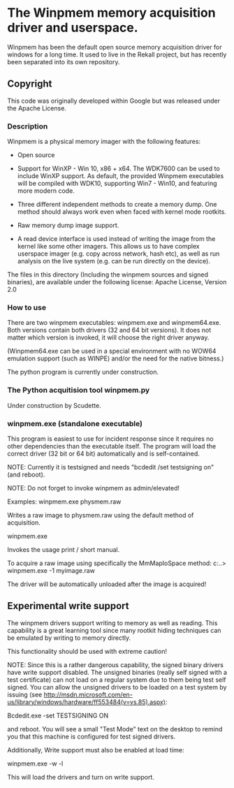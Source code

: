 # The Winpmem memory acquisition driver and userspace.

Winpmem has been the default open source memory acquisition driver for
windows for a long time. It used to live in the Rekall project, but
has recently been separated into its own repository.


## Copyright

This code was originally developed within Google but was released
under the Apache License.

### Description

Winpmem is a physical memory imager with the following features:

- Open source

- Support for WinXP - Win 10, x86 + x64. The WDK7600 can be used to 
  include WinXP support.
  As default, the provided Winpmem executables will be compiled with WDK10, 
  supporting Win7 - Win10, and featuring more modern code.

- Three different independent methods to create a memory dump.
  One method should always work even when faced with kernel mode rootkits.

- Raw memory dump image support.

- A read device interface is used instead of writing the image from the kernel
  like some other imagers. This allows us to have complex userspace imager
  (e.g. copy across network, hash etc), as well as run analysis on the live
  system (e.g. can be run directly on the device).

The files in this directory (Including the winpmem sources and signed binaries),
are available under the following license: Apache License, Version 2.0

### How to use

There are two winpmem executables: winpmem.exe and winpmem64.exe.  
Both versions contain both drivers (32 and 64 bit versions). It does 
not matter which version is invoked, it will choose the right driver anyway. 

(Winpmem64.exe can be used in a special environment with no WOW64 emulation 
support (such as WINPE) and/or the need for the native bitness.)

The python program is currently under construction.


### The Python acquitision tool winpmem.py

Under construction by Scudette.



### winpmem.exe (standalone executable)

This program is easiest to use for incident response since it requires no other
dependencies than the executable itself. The program will load the correct
driver (32 bit or 64 bit) automatically and is self-contained.

NOTE: Currently it is testsigned and needs "bcdedit /set testsigning on" (and reboot).

NOTE: Do not forget to invoke winpmem as admin/elevated!

Examples:
winpmem.exe physmem.raw

Writes a raw image to physmem.raw using the default method of acquisition.

winpmem.exe 

Invokes the usage print / short manual.

To acquire a raw image using specifically the MmMapIoSpace method:
c:\..> winpmem.exe -1 myimage.raw

The driver will be automatically unloaded after the image is acquired!



Experimental write support
--------------------------

The winpmem drivers support writing to memory as well as reading. 
This capability is a great learning tool since many rootkit hiding
techniques can be emulated by writing to memory directly. 

This functionality should be used with extreme caution!

NOTE: Since this is a rather dangerous capability, the signed binary drivers
have write support disabled. The unsigned binaries (really self signed with a
test certificate) can not load on a regular system due to them being test self
signed. You can allow the unsigned drivers to be loaded on a test system by
issuing (see
http://msdn.microsoft.com/en-us/library/windows/hardware/ff553484(v=vs.85).aspx):

Bcdedit.exe -set TESTSIGNING ON

and reboot. You will see a small "Test Mode" text on the desktop to remind you
that this machine is configured for test signed drivers.

Additionally, Write support must also be enabled at load time:

winpmem.exe -w -l

This will load the drivers and turn on write support.


